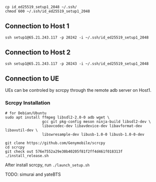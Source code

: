 ```
cp id_ed25519_setup1_2048 ~/.ssh/
chmod 600 ~/.ssh/id_ed25519_setup1_2048
```

## Connection to Host 1

`ssh setup1@65.21.243.117 -p 20242 -i ~/.ssh/id_ed25519_setup1_2048`


## Connection to Host 2

`ssh setup1@65.21.243.117 -p 20243 -i ~/.ssh/id_ed25519_setup1_2048`


## Connection to UE
UEs can be controled by scrcpy through the remote adb server on Host1.

### Scrcpy Installation
```
# for Debian/Ubuntu
sudo apt install ffmpeg libsdl2-2.0-0 adb wget \
                 gcc git pkg-config meson ninja-build libsdl2-dev \
                 libavcodec-dev libavdevice-dev libavformat-dev libavutil-dev \
                 libswresample-dev libusb-1.0-0 libusb-1.0-0-dev

git clone https://github.com/Genymobile/scrcpy
cd scrcpy
git check out 576e7552a29e30b40205f81f2ff4d461f018313f
./install_release.sh
```

After install scrcpy, run `./launch_setup.sh`

TODO: simurai and yateBTS